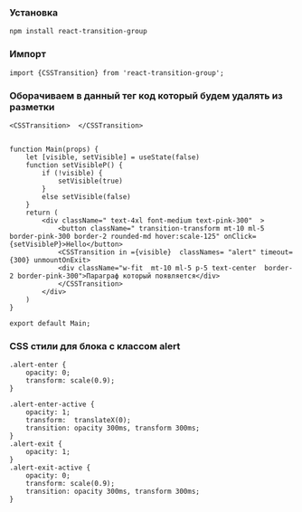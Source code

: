 ### Установка
`
npm install react-transition-group
`
### Импорт
`
import {CSSTransition} from 'react-transition-group'; 
`

###  Оборачиваем в данный тег код который будем удалять из разметки 
`<CSSTransition>  </CSSTransition>`

```

function Main(props) {
    let [visible, setVisible] = useState(false)
    function setVisibleP() {
        if (!visible) {
            setVisible(true)
        }
        else setVisible(false)
    }
    return (
        <div className=" text-4xl font-medium text-pink-300"  >
            <button className=" transition-transform mt-10 ml-5 border-pink-300 border-2 rounded-md hover:scale-125" onClick={setVisibleP}>Hello</button>
            <CSSTransition in ={visible}  classNames= "alert" timeout={300} unmountOnExit>
            <div className="w-fit  mt-10 ml-5 p-5 text-center  border-2 border-pink-300">Параграф который появляется</div>
            </CSSTransition>
        </div>
    )
}

export default Main;

```

### CSS стили для блока с классом alert

```
.alert-enter {
    opacity: 0;
    transform: scale(0.9);
}

.alert-enter-active {
    opacity: 1;
    transform:  translateX(0);
    transition: opacity 300ms, transform 300ms;
}
.alert-exit {
    opacity: 1;
}
.alert-exit-active {
    opacity: 0;
    transform: scale(0.9);
    transition: opacity 300ms, transform 300ms;
}
```
